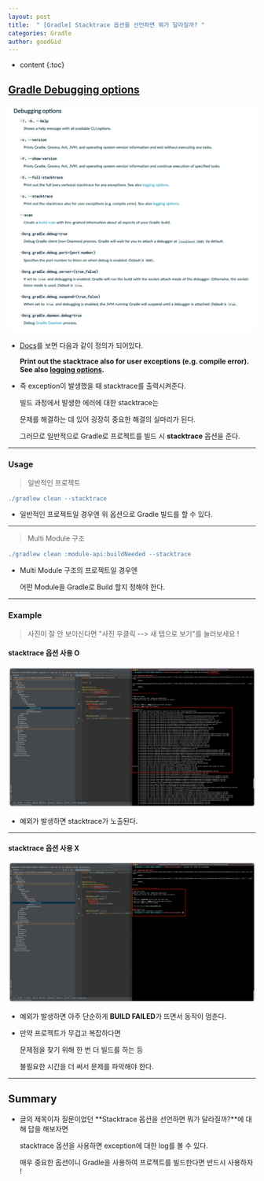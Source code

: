 ```yaml
---
layout: post
title:  " [Gradle] Stacktrace 옵션을 선언하면 뭐가 달라질까? "
categories: Gradle
author: goodGid
---
```

* content
{:toc}

## [Gradle Debugging options](https://docs.gradle.org/current/userguide/command_line_interface.html#sec:command_line_debugging)

![](/assets/img/gradle/Gradle-Option-Stacktrace_1.png)

* [Docs](https://docs.gradle.org/current/userguide/command_line_interface.html#sec:command_line_debugging)를 보면 다음과 같이 정의가 되어있다.

  **Print out the stacktrace also for user exceptions (e.g. compile error). See also [logging options](https://docs.gradle.org/current/userguide/command_line_interface.html#sec:command_line_logging).**

* 즉 exception이 발생했을 때 stacktrace를 출력시켜준다. 

  빌드 과정에서 발생한 에러에 대한 stacktrace는 
  
  문제를 해결하는 데 있어 굉장히 중요한 해결의 실마리가 된다.

  그러므로 일반적으로 Gradle로 프로젝트를 빌드 시 **stacktrace** 옵션을 준다.



---

### Usage

> 일반적인 프로젝트

``` gradle
./gradlew clean --stacktrace
```

* 일반적인 프로젝트일 경우엔 위 옵션으로 Gradle 빌드를 할 수 있다.

---

> Multi Module 구조

``` gradle
./gradlew clean :module-api:buildNeeded --stacktrace
```

* Multi Module 구조의 프로젝트일 경우엔

  어떤 Module을 Gradle로 Build 할지 정해야 한다.

---

### Example

> 사진이 잘 안 보이신다면 "사진 우클릭 --> 새 탭으로 보기"를 눌러보세요 !

#### stacktrace 옵션 사용 O

![](/assets/img/gradle/Gradle-Option-Stacktrace_2.png)

* 예외가 발생하면 stacktrace가 노출된다.

---

#### stacktrace 옵션 사용 X

![](/assets/img/gradle/Gradle-Option-Stacktrace_3.png)

* 예외가 발생하면 아주 단순하게 **BUILD FAILED**가 뜨면서 동작이 멈춘다.

* 만약 프로젝트가 무겁고 복잡하다면

  문제점을 찾기 위해 한 번 더 빌드를 하는 등 

  불필요한 시간을 더 써서 문제를 파악해야 한다.

---

## Summary

* 글의 제목이자 질문이었던 **Stacktrace 옵션을 선언하면 뭐가 달라질까?**에 대해 답을 해보자면

  stacktrace 옵션을 사용하면 exception에 대한 log를 볼 수 있다.

  매우 중요한 옵션이니 Gradle을 사용하여 프로젝트를 빌드한다면 반드시 사용하자 !